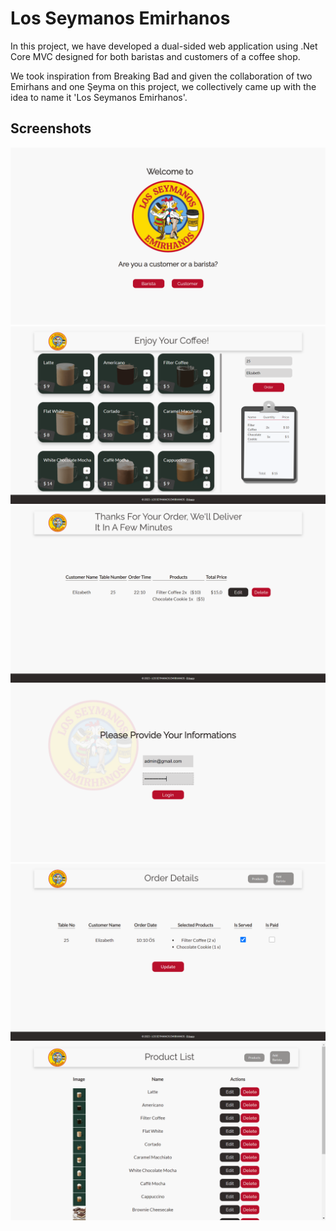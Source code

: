 # Los Seymanos Emirhanos


In this project, we have developed a dual-sided web application using .Net Core MVC designed for both baristas and customers of a coffee shop.

We took inspiration from Breaking Bad and given the collaboration of two Emirhans and one Şeyma on this project, we collectively came up with the idea to name it 'Los Seymanos Emirhanos'.

<h2>Screenshots</h2>
<img src="https://github.com/emirhantuygun/Los_Seymanos_Emirhanos/blob/main/screenshots/ss1.png">
<img src="https://github.com/emirhantuygun/Los_Seymanos_Emirhanos/blob/main/screenshots/ss2.png">
<img src="https://github.com/emirhantuygun/Los_Seymanos_Emirhanos/blob/main/screenshots/ss3.png">
<img src="https://github.com/emirhantuygun/Los_Seymanos_Emirhanos/blob/main/screenshots/ss4.png">
<img src="https://github.com/emirhantuygun/Los_Seymanos_Emirhanos/blob/main/screenshots/ss5.png">
<img src="https://github.com/emirhantuygun/Los_Seymanos_Emirhanos/blob/main/screenshots/ss6.png">
